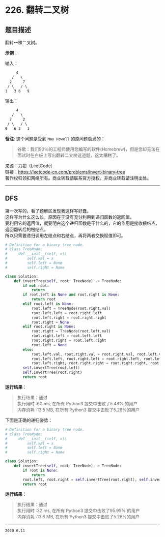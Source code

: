 # 226. 翻转二叉树

## 题目描述

翻转一棵二叉树。

**示例**：

输入：

```txt
     4
   /   \
  2     7
 / \   / \
1   3 6   9
```

输出：

```txt
     4
   /   \
  7     2
 / \   / \
9   6 3   1
```

**备注**:
这个问题是受到 `Max Howell` 的原问题启发的：

> 谷歌：我们90％的工程师使用您编写的软件(Homebrew)，但是您却无法在面试时在白板上写出翻转二叉树这道题，这太糟糕了。

来源：力扣（LeetCode）  
链接：<https://leetcode-cn.com/problems/invert-binary-tree>  
著作权归领扣网络所有。商业转载请联系官方授权，非商业转载请注明出处。

---

## DFS

第一次写的，看了题解区发现我这样写好蠢。  
这样写为什么这么长，原因在于没有充分利用到递归函数的返回值。  
要利用它的返回值，就要明白这个递归函数是干什么的，它的作用是接收根结点，返回翻转后的根结点。  
所以只需要递归调用左结点和右结点，再将两者交换赋值即可。

```python
# Definition for a binary tree node.
# class TreeNode:
#     def __init__(self, x):
#         self.val = x
#         self.left = None
#         self.right = None

class Solution:
    def invertTree(self, root: TreeNode) -> TreeNode:
        if not root:
            return 
        if root.left is None and root.right is None:
            return root
        elif root.left is None:
            root.left = TreeNode(root.right.val)
            root.left.left = root.right.left
            root.left.right = root.right.right
            root.right = None
        elif root.right is None:
            root.right = TreeNode(root.left.val)
            root.right.left = root.left.left
            root.right.right = root.left.right
            root.left = None
        else:
            root.left.val, root.right.val = root.right.val, root.left.val
            root.left.left, root.right.left = root.right.left, root.left.left
            root.left.right, root.right.right = root.right.right, root.left.right
        self.invertTree(root.left)
        self.invertTree(root.right)
        return root
```

**运行结果**：

> 执行结果：通过  
> 执行用时 :60 ms, 在所有 Python3 提交中击败了5.48% 的用户  
> 内存消耗 :13.5 MB, 在所有 Python3 提交中击败了5.26%的用户

下面是正确的递归姿势：

```python
# Definition for a binary tree node.
# class TreeNode:
#     def __init__(self, x):
#         self.val = x
#         self.left = None
#         self.right = None

class Solution:
    def invertTree(self, root: TreeNode) -> TreeNode:
        if root is None:
            return
        root.left, root.right = self.invertTree(root.right), self.invertTree(root.left)
        return root
```

**运行结果**：

> 执行结果：通过  
> 执行用时 :32 ms, 在所有 Python3 提交中击败了95.95% 的用户  
> 内存消耗 :13.6 MB, 在所有 Python3 提交中击败了5.26%的用户

---

`2020.6.11`
